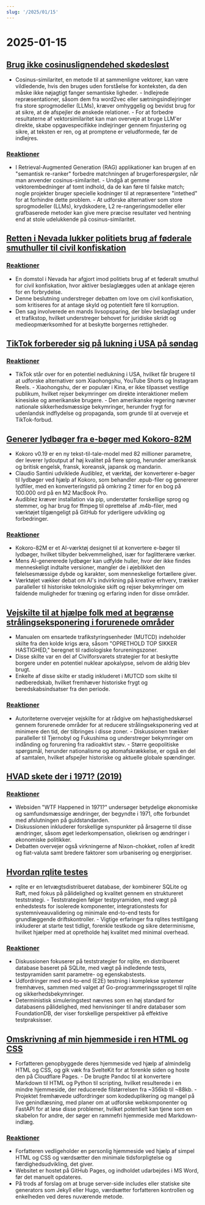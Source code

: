 ```yaml
---
slug: '/2025/01/15'
---
```


# 2025-01-15

## [Brug ikke cosinuslignendehed skødesløst](https://p.migdal.pl/blog/2025/01/dont-use-cosine-similarity/)

- Cosinus-similaritet, en metode til at sammenligne vektorer, kan være vildledende, hvis den bruges uden forståelse for konteksten, da den måske ikke nøjagtigt fanger semantiske ligheder. - Indlejrede repræsentationer, såsom dem fra word2vec eller sætningsindlejringer fra store sprogmodeller (LLMs), kræver omhyggelig og bevidst brug for at sikre, at de afspejler de ønskede relationer. - For at forbedre resultaterne af vektorsimilaritet kan man overveje at bruge LLM'er direkte, skabe opgavespecifikke indlejringer gennem finjustering og sikre, at teksten er ren, og at promptene er veludformede, før de indlejres.

### [Reaktioner](https://news.ycombinator.com/item?id=42704078)

- I Retrieval-Augmented Generation (RAG) applikationer kan brugen af en "semantisk re-ranker" forbedre matchningen af brugerforespørgsler, når man anvender cosinus-similaritet. - Undgå at gemme vektorembedninger af tomt indhold, da de kan føre til falske match; nogle projekter bruger specielle kodninger til at repræsentere "intethed" for at forhindre dette problem. - At udforske alternativer som store sprogmodeller (LLMs), krydskodere, L2 re-rangeringsmodeller eller grafbaserede metoder kan give mere præcise resultater ved hentning end at stole udelukkende på cosinus-similaritet.

## [Retten i Nevada lukker politiets brug af føderale smuthuller til civil konfiskation](https://ij.org/press-release/nevada-court-shuts-down-police-use-of-federal-loophole-for-civil-forfeiture/)

### [Reaktioner](https://news.ycombinator.com/item?id=42707573)

- En domstol i Nevada har afgjort imod politiets brug af et føderalt smuthul for civil konfiskation, hvor aktiver beslaglægges uden at anklage ejeren for en forbrydelse.
- Denne beslutning understreger debatten om love om civil konfiskation, som kritiseres for at antage skyld og potentielt føre til korruption.
- Den sag involverede en mands livsopsparing, der blev beslaglagt under et trafikstop, hvilket understreger behovet for juridiske skridt og medieopmærksomhed for at beskytte borgernes rettigheder.

## [TikTok forbereder sig på lukning i USA på søndag](https://www.reuters.com/technology/tiktok-preparing-us-shut-off-sunday-information-reports-2025-01-15/)

### [Reaktioner](https://news.ycombinator.com/item?id=42710339)

- TikTok står over for en potentiel nedlukning i USA, hvilket får brugere til at udforske alternativer som Xiaohongshu, YouTube Shorts og Instagram Reels. - Xiaohongshu, der er populær i Kina, er ikke tilpasset vestlige publikum, hvilket rejser bekymringer om direkte interaktioner mellem kinesiske og amerikanske brugere. - Den amerikanske regering nævner nationale sikkerhedsmæssige bekymringer, herunder frygt for udenlandsk indflydelse og propaganda, som grunde til at overveje et TikTok-forbud.

## [Generer lydbøger fra e-bøger med Kokoro-82M](https://claudio.uk/posts/epub-to-audiobook.html)

- Kokoro v0.19 er en ny tekst-til-tale-model med 82 millioner parametre, der leverer lydoutput af høj kvalitet på flere sprog, herunder amerikansk og britisk engelsk, fransk, koreansk, japansk og mandarin.
- Claudio Santini udviklede Audiblez, et værktøj, der konverterer e-bøger til lydbøger ved hjælp af Kokoro, som behandler .epub-filer og genererer lydfiler, med en konverteringstid på omkring 2 timer for en bog på 100.000 ord på en M2 MacBook Pro.
- Audiblez kræver installation via pip, understøtter forskellige sprog og stemmer, og har brug for ffmpeg til oprettelse af .m4b-filer, med værktøjet tilgængeligt på GitHub for yderligere udvikling og forbedringer.

### [Reaktioner](https://news.ycombinator.com/item?id=42708773)

- Kokoro-82M er et AI-værktøj designet til at konvertere e-bøger til lydbøger, hvilket tilbyder bekvemmelighed, især for faglitterære værker.
- Mens AI-genererede lydbøger kan udfylde huller, hvor der ikke findes menneskeligt indtalte versioner, mangler de i øjeblikket den følelsesmæssige dybde og karakter, som menneskelige fortællere giver.
- Værktøjet vækker debat om AI's indvirkning på kreative erhverv, trækker paralleller til historiske teknologiske skift og rejser bekymringer om faldende muligheder for træning og erfaring inden for disse områder.

## [Vejskilte til at hjælpe folk med at begrænse strålingseksponering i forurenede områder](https://www.theautopian.com/if-you-ever-see-this-speed-sign-youre-probably-going-to-die/)

- Manualen om ensartede trafikstyringsenheder (MUTCD) indeholder skilte fra den kolde krigs æra, såsom "OPRETHOLD TOP SIKKER HASTIGHED," beregnet til radiologiske forureningszoner.
- Disse skilte var en del af Civilforsvarets strategier for at beskytte borgere under en potentiel nuklear apokalypse, selvom de aldrig blev brugt.
- Enkelte af disse skilte er stadig inkluderet i MUTCD som skilte til nødberedskab, hvilket fremhæver historiske frygt og beredskabsindsatser fra den periode.

### [Reaktioner](https://news.ycombinator.com/item?id=42704491)

- Autoriteterne overvejer vejskilte for at rådgive om højhastighedskørsel gennem forurenede områder for at reducere strålingseksponering ved at minimere den tid, der tilbringes i disse zoner. - Diskussionen trækker paralleller til Tjernobyl og Fukushima og understreger bekymringer om indånding og forurening fra radioaktivt støv. - Større geopolitiske spørgsmål, herunder nationalisme og atomafskrækkelse, er også en del af samtalen, hvilket afspejler historiske og aktuelle globale spændinger.

## [HVAD skete der i 1971? (2019)](https://wtfhappenedin1971.com/)

### [Reaktioner](https://news.ycombinator.com/item?id=42711781)

- Websiden "WTF Happened in 1971?" undersøger betydelige økonomiske og samfundsmæssige ændringer, der begyndte i 1971, ofte forbundet med afslutningen på guldstandarden.
- Diskussionen inkluderer forskellige synspunkter på årsagerne til disse ændringer, såsom øget lederkompensation, oliekrisen og ændringer i økonomiske politikker.
- Debatten overvejer også virkningerne af Nixon-chokket, rollen af kredit og fiat-valuta samt bredere faktorer som urbanisering og energipriser.

## [Hvordan rqlite testes](https://philipotoole.com/how-is-rqlite-tested/)

- rqlite er en letvægtsdistribueret database, der kombinerer SQLite og Raft, med fokus på pålidelighed og kvalitet gennem en struktureret teststrategi. - Teststrategien følger testpyramiden, med vægt på enhedstests for isolerede komponenter, integrationstests for systemniveauvalidering og minimale end-to-end tests for grundlæggende driftskontroller. - Vigtige erfaringer fra rqlites testtilgang inkluderer at starte test tidligt, forenkle testkode og sikre determinisme, hvilket hjælper med at opretholde høj kvalitet med minimal overhead.

### [Reaktioner](https://news.ycombinator.com/item?id=42703282)

- Diskussionen fokuserer på teststrategier for rqlite, en distribueret database baseret på SQLite, med vægt på indledende tests, testpyramiden samt parametre- og egenskabstests.
- Udfordringer med end-to-end (E2E) testning i komplekse systemer fremhæves, sammen med valget af Go-programmeringssproget til rqlite og sikkerhedsbekymringer.
- Deterministisk simuleringstest nævnes som en høj standard for databasens pålidelighed, med henvisninger til andre databaser som FoundationDB, der viser forskellige perspektiver på effektive testpraksisser.

## [Omskrivning af min hjemmeside i ren HTML og CSS](https://www.vijayp.dev/blog/rewrite-plain-html/)

- Forfatteren genopbyggede deres hjemmeside ved hjælp af almindelig HTML og CSS, og gik væk fra SvelteKit for at forenkle siden og hoste den på Cloudflare Pages. - De brugte Pandoc til at konvertere Markdown til HTML og Python til scripting, hvilket resulterede i en mindre hjemmeside, der reducerede filstørrelsen fra ~356kb til ~88kb. - Projektet fremhævede udfordringer som kodeduplikering og mangel på live genindlæsning, med planer om at udforske webkomponenter og FastAPI for at løse disse problemer, hvilket potentielt kan tjene som en skabelon for andre, der søger en rammefri hjemmeside med Markdown-indlæg.

### [Reaktioner](https://news.ycombinator.com/item?id=42705077)

- Forfatteren vedligeholder en personlig hjemmeside ved hjælp af simpel HTML og CSS og værdsætter den minimale tidsforpligtelse og færdighedsudvikling, det giver.
- Websitet er hostet på GitHub Pages, og indholdet udarbejdes i MS Word, før det manuelt opdateres.
- På trods af forslag om at bruge server-side includes eller statiske site generators som Jekyll eller Hugo, værdsætter forfatteren kontrollen og enkelheden ved deres nuværende metode.

<head>
  <meta property="og:title" content="Brug ikke cosinuslignendehed skødesløst" />
  <meta property="og:type" content="website" />
  <meta property="og:image" content="https://og.cho.sh/api/og/?title=Brug%20ikke%20cosinuslignendehed%20sk%C3%B8desl%C3%B8st&subheading=onsdag%20den%2015.%20januar%202025%3A%20Resum%C3%A9%20af%20Hacker%20News" />
</head>
